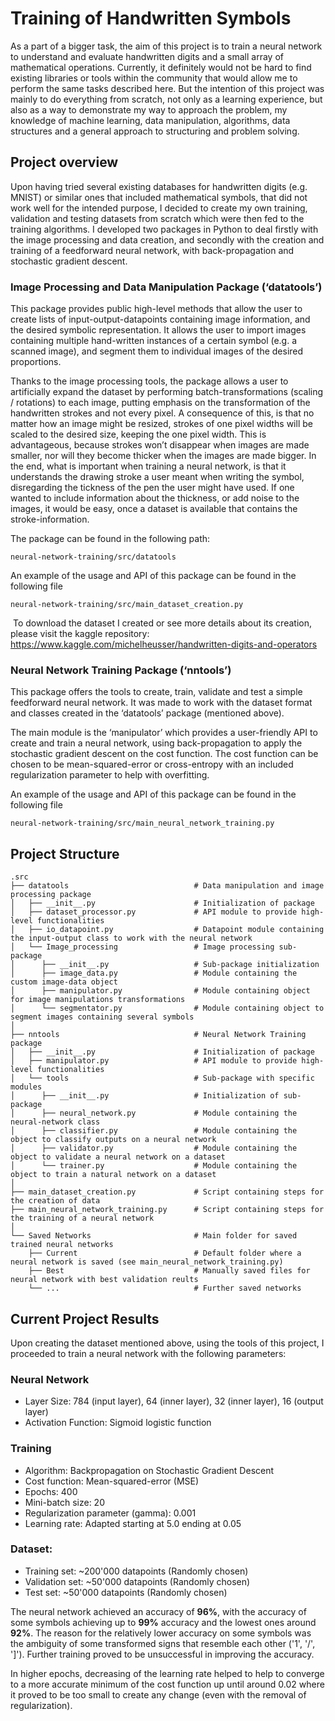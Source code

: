 # Training of Handwritten Symbols 
As a part of a bigger task, the aim of this project is to train a neural network to understand and evaluate handwritten digits and a small array of mathematical operations. Currently, it definitely would not be hard to find existing libraries or tools within the community that would allow me to perform the same tasks described here. But the intention of this project was mainly to do everything from scratch, not only as a learning experience, but also as a way to demonstrate my way to approach the problem, my knowledge of machine learning, data manipulation, algorithms, data structures and a general approach to structuring and problem solving.

## Project overview
Upon having tried several existing databases for handwritten digits (e.g. MNIST) or similar ones that included mathematical symbols, that did not work well for the intended purpose, I decided to create my own training, validation and testing datasets from scratch which were then fed to the training algorithms. I developed two packages in Python to deal firstly with the image processing and data creation, and secondly with the creation and training of a feedforward neural network, with back-propagation and stochastic gradient descent.

### Image Processing and Data Manipulation Package (‘datatools’)
This package provides public high-level methods that allow the user to create lists of input-output-datapoints containing image information, and the desired symbolic representation. It allows the user to import images containing multiple hand-written instances of a certain symbol (e.g. a scanned image), and segment them to individual images of the desired proportions.

Thanks to the image processing tools, the package allows a user to artificially expand the dataset by performing batch-transformations (scaling / rotations) to each image, putting emphasis on the transformation of the handwritten strokes and not every pixel. A consequence of this, is that no matter how an image might be resized, strokes of one pixel widths will be scaled to the desired size, keeping the one pixel width. This is advantageous, because strokes won’t disappear when images are made smaller, nor will they become thicker when the images are made bigger. In the end, what is important when training a neural network, is that it understands the drawing stroke a user meant when writing the symbol, disregarding the tickness of the pen the user might have used. If one wanted to include information about the thickness, or add noise to the images, it would be easy, once a dataset is available that contains the stroke-information.

The package can be found in the following path:
```
neural-network-training/src/datatools
```
An example of the usage and API of this package can be found in the following file
```
neural-network-training/src/main_dataset_creation.py
```
 To download the dataset I created or see more details about its creation, please visit the kaggle repository:
https://www.kaggle.com/michelheusser/handwritten-digits-and-operators


### Neural Network Training Package (‘nntools’)
This package offers the tools to create, train, validate and test a simple feedforward neural network. It was made to work with the dataset format and classes created in the ‘datatools’ package (mentioned above). 

The main module is the ‘manipulator’ which provides a user-friendly API to create and train a neural network, using back-propagation to apply the stochastic gradient descent on the cost function. The cost function can be chosen to be mean-squared-error or cross-entropy with an included regularization parameter to help with overfitting.

An example of the usage and API of this package can be found in the following file
```
neural-network-training/src/main_neural_network_training.py
```

## Project Structure
```
.src
├── datatools                            # Data manipulation and image processing package
│   ├── __init__.py                      # Initialization of package
│   ├── dataset_processor.py             # API module to provide high-level functionalities
│   ├── io_datapoint.py                  # Datapoint module containing the input-output class to work with the neural network
│   └── Image_processing                 # Image processing sub-package
│      ├── __init__.py                   # Sub-package initialization
│      ├── image_data.py                 # Module containing the custom image-data object
│      ├── manipulator.py                # Module containing object for image manipulations transformations
│      └── segmentator.py                # Module containing object to segment images containing several symbols
│
├── nntools                              # Neural Network Training package
│   ├── __init__.py                      # Initialization of package
│   ├── manipulator.py                   # API module to provide high-level functionalities 
│   └── tools                            # Sub-package with specific modules
│      ├── __init__.py                   # Initialization of sub-package
│      ├── neural_network.py             # Module containing the neural-network class
│      ├── classifier.py                 # Module containing the object to classify outputs on a neural network
│      ├── validator.py                  # Module containing the object to validate a neural network on a dataset
│      └── trainer.py                    # Module containing the object to train a natural network on a dataset
│
├── main_dataset_creation.py             # Script containing steps for the creation of data
├── main_neural_network_training.py      # Script containing steps for the training of a neural network
│
└── Saved Networks                       # Main folder for saved trained neural networks
    ├── Current                          # Default folder where a neural network is saved (see main_neural_network_training.py)
    ├── Best                             # Manually saved files for neural network with best validation reults 
    └── ...                              # Further saved networks
```
## Current Project Results
Upon creating the dataset mentioned above, using the tools of this project, I proceeded to train a neural network with the following parameters:

### Neural Network
- Layer Size: 784 (input layer), 64 (inner layer), 32 (inner layer), 16 (output layer)
- Activation Function: Sigmoid logistic function

### Training
- Algorithm: Backpropagation on Stochastic Gradient Descent
- Cost function: Mean-squared-error (MSE)
- Epochs: 400
- Mini-batch size: 20
- Regularization parameter (gamma): 0.001
- Learning rate: Adapted starting at 5.0 ending at 0.05

### Dataset:
- Training set: ~200'000 datapoints (Randomly chosen)
- Validation set: ~50'000 datapoints (Randomly chosen)
- Test set: ~50'000 datapoints (Randomly chosen)

The neural network achieved an accuracy of **96%**, with the accuracy of some symbols achieving up to **99%** accuracy and the lowest ones around **92%**. The reason for the relatively lower accuracy on some symbols was the ambiguity of some transformed signs that resemble each other ('1', '/', ']'). Further training proved to be unsuccessful in improving the accuracy. 

In higher epochs, decreasing of the learning rate helped to help to converge to a more accurate minimum of the cost function up until around 0.02 where it proved to be too small to create any change (even with the removal of regularization).





